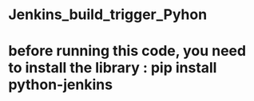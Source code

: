 # Jenkins_build_trigger_Pyhon
# before running this code, you need to install the library : pip install python-jenkins
